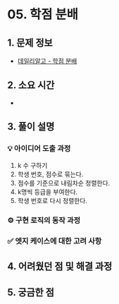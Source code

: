 # 05. 학점 분배

## 1. 문제 정보
- [데일리알고 - 학점 분배](https://dailyalgo.kr/ko/problems/179)

## 2. 소요 시간
- 

## 3. 풀이 설명
### 💡 아이디어 도출 과정
1. k 수 구하기
2. 학생 번호, 점수로 묶는다.
3. 점수를 기준으로 내림차순 정렬한다.
4. k명씩 등급을 부여한다.
5. 학생 번호로 다시 정렬한다.

### ⚙️ 구현 로직의 동작 과정

### ✅ 엣지 케이스에 대한 고려 사항

## 4. 어려웠던 점 및 해결 과정

## 5. 궁금한 점

